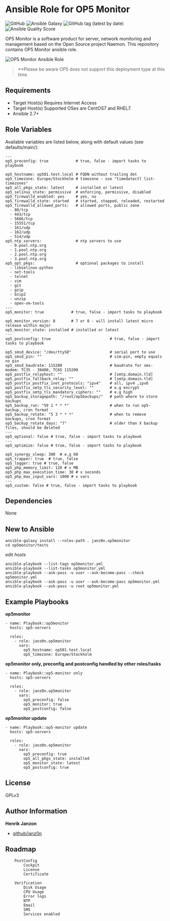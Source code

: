 Ansible Role for OP5 Monitor
=========

![GitHub](https://img.shields.io/github/license/janz0n/op5-monitor-ansible.svg)
![Ansible Galaxy](https://img.shields.io/badge/ansible--galaxy-janz0n.op5monitor-blue.svg)
![GitHub tag (latest by date)](https://img.shields.io/github/tag-date/janz0n/op5-monitor-ansible.svg?label=version)
![Ansible Quality Score](https://img.shields.io/ansible/quality/40176.svg)

OP5 Monitor is a software product for server, network monitoring and management based on the Open Source project Naemon. This repository contains OP5 Monitor ansible role.

![OP5 Monitor Ansible Role](https://user-images.githubusercontent.com/48694372/56851072-2d796d00-690b-11e9-9fe8-999b1696f268.png)

> **Please be aware OP5 does not support this deployment type at this time.

Requirements
------------

* Target Host(s) Requires Internet Access
* Target Host(s) Supported OSes are CentOS7 and RHEL7.
* Ansible 2.7+

Role Variables
--------------

Available variables are listed below, along with default values (see defaults/main/):

```
---
op5_preconfig: true            # true, false - import tasks to playbook 

op5_hostname: op501.test.local # FQDN without trailing dot
op5_timezone: Europe/Stockholm # timezone - use "timedatectl list-timezones"
op5_all_pkgs_state: latest     # installed or latest 
op5_selinux_state: permissive  # enforcing, permissive, disabled
op5_firewalld_enabled: yes     # yes, no
op5_firewalld_state: started   # started, stopped, reloaded, restarted
op5_firewalld_allowed_ports:   # allowed ports, public zone
  - 80/tcp
  - 443/tcp
  - 5666/tcp
  - 15551/tcp
  - 161/udp
  - 162/udp
  - 514/udp
op5_ntp_servers:               # ntp servers to use
  - 0.pool.ntp.org
  - 1.pool.ntp.org
  - 2.pool.ntp.org
  - 3.pool.ntp.org
op5_opt_pkgs:                  # optional packages to install
  - libselinux-python
  - net-tools
  - telnet
  - vim
  - git
  - gzip
  - bzip2
  - unzip
  - open-vm-tools
---
op5_monitor: true            # true, false - import tasks to playbook

op5_monitor_version: 8       # 7 or 8 - will install latest micro release within major
op5_monitor_state: installed # installed or latest
---
op5_postconfig: true                          # true, false - import tasks to playbook

op5_smsd_device: "/dev/ttyS0"                 # serial port to use
op5_smsd_pin: ""                              # sim-pin, empty equals no pin
op5_smsd_baudrate: 115200                     # baudrate for sms-modem: TC35 - 38400, TC65 115200
op5_postfix_relayhost: ""                     # [smtp.domain.tld] 
op5_postfix_fallback_relay: ""                # [smtp.domain.tld]
op5_postfix_postfix_inet_protocols: "ipv4"    # all, ipv4 ,ipv6
op5_postfix_smtp_tls_security_level: ""       # e.g encrypt
op5_postfix_smtp_tls_mandatory_ciphers: ""    # e.g high
op5_backup_storagepath: "/root/op5backups/"   # path where to store backups
op5_backup_run: "59 1 * * *"                  # when to run op5-backup, cron format
op5_backup_rotate: "5 3 * * *"                # when to remove backups, cron format
op5_backup_rotate_days: "7"                   # older than X backup files, should be deleted
---
op5_optional: false # true, false - import tasks to playbook
---
op5_optimize: false # true, false - import tasks to playbook

op5_synergy_sleep: 300  # e.g 60
op5_trapper: true  # true, false
op5_logger: true # true, false
op5_php_memory_limit: 128 # x MB
op5_php_max_execution_time: 30 # x seconds
op5_php_max_input_vars: 1000 # x vars
---
op5_custom: false # true, false - import tasks to playbook
```

Dependencies
------------

None

New to Ansible
--------------

```
ansible-galaxy install --roles-path . janz0n.op5monitor
cd op5monitor/tests
```

edit *hosts*

```
ansible-playbook --list-tags op5monitor.yml
ansible-playbook --list-tasks op5monitor.yml
ansible-playbook --ask-pass -u user --ask-become-pass --check op5monitor.yml
ansible-playbook --ask-pass -u user --ask-become-pass op5monitor.yml
ansible-playbook --ask-pass -u root op5monitor.yml
```

Example Playbooks
----------------

**op5monitor**

```
- name: Playbook::op5monitor
  hosts: op5-servers 
 
  roles:
    - role: janz0n.op5monitor
      vars:
        op5_hostname: op501.test.local
        op5_timezone: Europe/Stockholm
```

**op5monitor only, preconfig and postconfig handled by other roles/tasks**

```
- name: Playbook::op5-monitor only
  hosts: op5-servers 
 
  roles:
    - role: janz0n.op5monitor
      vars: 
        op5_preconfig: false  
        op5_monitor: true
        op5_postconfig: false
```

**op5monitor update**
```
- name: Playbook::op5-monitor update
  hosts: op5-servers 
 
  roles:
    - role: janz0n.op5monitor
      vars:
        op5_preconfig: true
        op5_all_pkgs_state: installed
        op5_monitor_state: latest
        op5_postconfig: true
```

License
-------

GPLv3

Author Information
------------------

**Henrik Janzon**

* [github/janz0n](https://github.com/janz0n)

Roadmap
-----------------

```
    PostConfig
        Cockpit
        License
        Certificate

    Verification
        Disk Usage
        CPU Usage
        Error logs
        NTP
        Email
        SMS
        Services enabled
```
